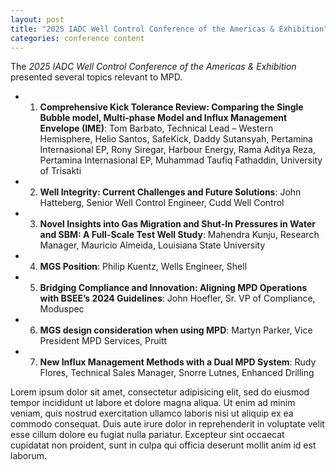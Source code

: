 ```yaml
---
layout: post
title: "2025 IADC Well Control Conference of the Americas & Exhibition"
categories: conference content
---
```


The *2025 IADC Well Control Conference of the Americas & Exhibition* presented several topics relevant to MPD.

- 1. **Comprehensive Kick Tolerance Review: Comparing the Single Bubble model, Multi-phase Model and Influx Management Envelope (IME)**: Tom Barbato, Technical Lead – Western Hemisphere, Helio Santos, SafeKick, Daddy Sutansyah, Pertamina Internasional EP, Rony Siregar, Harbour Energy, Rama Aditya Reza, Pertamina Internasional EP, Muhammad Taufiq Fathaddin, University of Trisakti

- 2. **Well Integrity: Current Challenges and Future Solutions**: John Hatteberg, Senior Well Control Engineer, Cudd Well Control

- 3. **Novel Insights into Gas Migration and Shut-In Pressures in Water and SBM: A Full-Scale Test Well Study**: Mahendra Kunju, Research Manager, Mauricio Almeida, Louisiana State University

- 4. **MGS Position**: Philip Kuentz, Wells Engineer, Shell

- 5. **Bridging Compliance and Innovation: Aligning MPD Operations with BSEE’s 2024 Guidelines**: John Hoefler, Sr. VP of Compliance, Moduspec

- 6. **MGS design consideration when using MPD**: Martyn Parker, Vice President MPD Services, Pruitt

- 7. **New Influx Management Methods with a Dual MPD System**: Rudy Flores, Technical Sales Manager, Snorre Lutnes, Enhanced Drilling

Lorem ipsum dolor sit amet, consectetur adipisicing elit, sed do eiusmod tempor incididunt ut labore et dolore magna aliqua. Ut enim ad minim veniam, quis nostrud exercitation ullamco laboris nisi ut aliquip ex ea commodo consequat. Duis aute irure dolor in reprehenderit in voluptate velit esse cillum dolore eu fugiat nulla pariatur. Excepteur sint occaecat cupidatat non proident, sunt in culpa qui officia deserunt mollit anim id est laborum.
